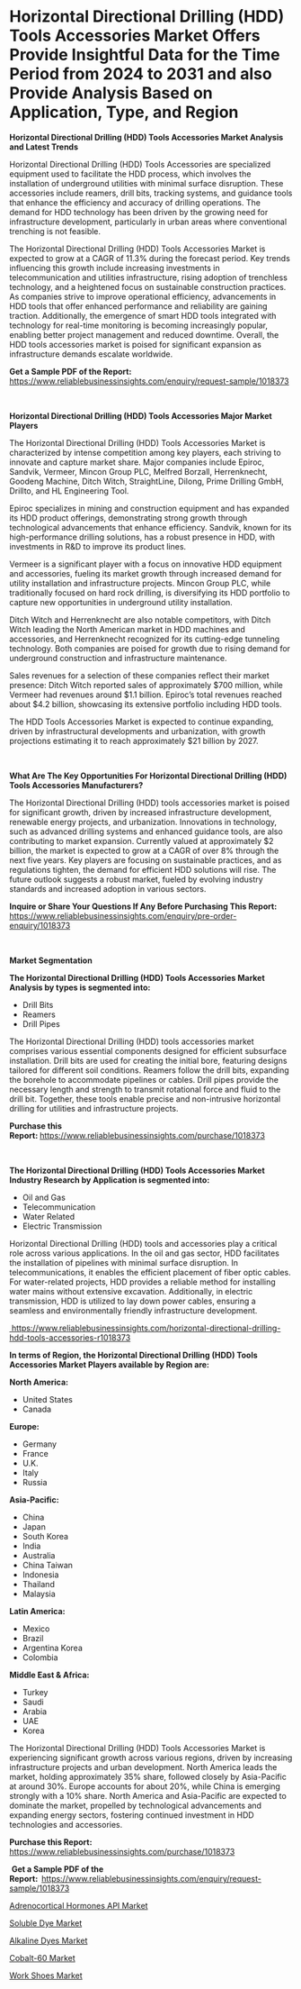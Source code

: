 <p><h1>Horizontal Directional Drilling (HDD) Tools Accessories Market Offers Provide Insightful Data for the Time Period from 2024 to 2031 and also Provide Analysis Based on Application, Type, and Region</h1></p><p><strong>Horizontal Directional Drilling (HDD) Tools Accessories Market Analysis and Latest Trends</strong></p>
<p><p>Horizontal Directional Drilling (HDD) Tools Accessories are specialized equipment used to facilitate the HDD process, which involves the installation of underground utilities with minimal surface disruption. These accessories include reamers, drill bits, tracking systems, and guidance tools that enhance the efficiency and accuracy of drilling operations. The demand for HDD technology has been driven by the growing need for infrastructure development, particularly in urban areas where conventional trenching is not feasible.</p><p>The Horizontal Directional Drilling (HDD) Tools Accessories Market is expected to grow at a CAGR of 11.3% during the forecast period. Key trends influencing this growth include increasing investments in telecommunication and utilities infrastructure, rising adoption of trenchless technology, and a heightened focus on sustainable construction practices. As companies strive to improve operational efficiency, advancements in HDD tools that offer enhanced performance and reliability are gaining traction. Additionally, the emergence of smart HDD tools integrated with technology for real-time monitoring is becoming increasingly popular, enabling better project management and reduced downtime. Overall, the HDD tools accessories market is poised for significant expansion as infrastructure demands escalate worldwide.</p></p>
<p><strong>Get a Sample PDF of the Report:&nbsp;</strong> <a href="https://www.reliablebusinessinsights.com/enquiry/request-sample/1018373">https://www.reliablebusinessinsights.com/enquiry/request-sample/1018373</a></p>
<p>&nbsp;</p>
<p><strong>Horizontal Directional Drilling (HDD) Tools Accessories Major Market Players</strong></p>
<p><p>The Horizontal Directional Drilling (HDD) Tools Accessories Market is characterized by intense competition among key players, each striving to innovate and capture market share. Major companies include Epiroc, Sandvik, Vermeer, Mincon Group PLC, Melfred Borzall, Herrenknecht, Goodeng Machine, Ditch Witch, StraightLine, Dilong, Prime Drilling GmbH, Drillto, and HL Engineering Tool.</p><p>Epiroc specializes in mining and construction equipment and has expanded its HDD product offerings, demonstrating strong growth through technological advancements that enhance efficiency. Sandvik, known for its high-performance drilling solutions, has a robust presence in HDD, with investments in R&D to improve its product lines.</p><p>Vermeer is a significant player with a focus on innovative HDD equipment and accessories, fueling its market growth through increased demand for utility installation and infrastructure projects. Mincon Group PLC, while traditionally focused on hard rock drilling, is diversifying its HDD portfolio to capture new opportunities in underground utility installation.</p><p>Ditch Witch and Herrenknecht are also notable competitors, with Ditch Witch leading the North American market in HDD machines and accessories, and Herrenknecht recognized for its cutting-edge tunneling technology. Both companies are poised for growth due to rising demand for underground construction and infrastructure maintenance.</p><p>Sales revenues for a selection of these companies reflect their market presence: Ditch Witch reported sales of approximately $700 million, while Vermeer had revenues around $1.1 billion. Epiroc’s total revenues reached about $4.2 billion, showcasing its extensive portfolio including HDD tools.</p><p>The HDD Tools Accessories Market is expected to continue expanding, driven by infrastructural developments and urbanization, with growth projections estimating it to reach approximately $21 billion by 2027.</p></p>
<p>&nbsp;</p>
<p><strong>What Are The Key Opportunities For Horizontal Directional Drilling (HDD) Tools Accessories Manufacturers?</strong></p>
<p><p>The Horizontal Directional Drilling (HDD) tools accessories market is poised for significant growth, driven by increased infrastructure development, renewable energy projects, and urbanization. Innovations in technology, such as advanced drilling systems and enhanced guidance tools, are also contributing to market expansion. Currently valued at approximately $2 billion, the market is expected to grow at a CAGR of over 8% through the next five years. Key players are focusing on sustainable practices, and as regulations tighten, the demand for efficient HDD solutions will rise. The future outlook suggests a robust market, fueled by evolving industry standards and increased adoption in various sectors.</p></p>
<p><strong>Inquire or Share Your Questions If Any Before Purchasing This Report:</strong> <a href="https://www.reliablebusinessinsights.com/enquiry/pre-order-enquiry/1018373">https://www.reliablebusinessinsights.com/enquiry/pre-order-enquiry/1018373</a></p>
<p>&nbsp;</p>
<p><strong>Market Segmentation</strong></p>
<p><strong>The Horizontal Directional Drilling (HDD) Tools Accessories Market Analysis by types is segmented into:</strong></p>
<p><ul><li>Drill Bits</li><li>Reamers</li><li>Drill Pipes</li></ul></p>
<p><p>The Horizontal Directional Drilling (HDD) tools accessories market comprises various essential components designed for efficient subsurface installation. Drill bits are used for creating the initial bore, featuring designs tailored for different soil conditions. Reamers follow the drill bits, expanding the borehole to accommodate pipelines or cables. Drill pipes provide the necessary length and strength to transmit rotational force and fluid to the drill bit. Together, these tools enable precise and non-intrusive horizontal drilling for utilities and infrastructure projects.</p></p>
<p><strong>Purchase this Report:&nbsp;</strong><a href="https://www.reliablebusinessinsights.com/purchase/1018373">https://www.reliablebusinessinsights.com/purchase/1018373</a></p>
<p>&nbsp;</p>
<p><strong>The Horizontal Directional Drilling (HDD) Tools Accessories Market Industry Research by Application is segmented into:</strong></p>
<p><ul><li>Oil and Gas</li><li>Telecommunication</li><li>Water Related</li><li>Electric Transmission</li></ul></p>
<p><p>Horizontal Directional Drilling (HDD) tools and accessories play a critical role across various applications. In the oil and gas sector, HDD facilitates the installation of pipelines with minimal surface disruption. In telecommunications, it enables the efficient placement of fiber optic cables. For water-related projects, HDD provides a reliable method for installing water mains without extensive excavation. Additionally, in electric transmission, HDD is utilized to lay down power cables, ensuring a seamless and environmentally friendly infrastructure development.</p></p>
<p><a href="https://www.reliablebusinessinsights.com/horizontal-directional-drilling-hdd-tools-accessories-r1018373">&nbsp;https://www.reliablebusinessinsights.com/horizontal-directional-drilling-hdd-tools-accessories-r1018373</a></p>
<p><strong>In terms of Region, the Horizontal Directional Drilling (HDD) Tools Accessories Market Players available by Region are:</strong></p>
<p>
    <p> <strong> North America: </strong>
        <ul>
            <li>United States</li>
            <li>Canada</li>
        </ul>
        </p> 
    <p> <strong> Europe: </strong>
        <ul>
            <li>Germany</li>
            <li>France</li>
            <li>U.K.</li>
            <li>Italy</li>
            <li>Russia</li>
        </ul>
        </p> 
    <p> <strong> Asia-Pacific: </strong>
        <ul>
            <li>China</li>
            <li>Japan</li>
            <li>South Korea</li>
            <li>India</li>
            <li>Australia</li>
            <li>China Taiwan</li>
            <li>Indonesia</li>
            <li>Thailand</li>
            <li>Malaysia</li>
        </ul>
        </p> 
    <p> <strong> Latin America: </strong>
        <ul>
            <li>Mexico</li>
            <li>Brazil</li>
            <li>Argentina Korea</li>
            <li>Colombia</li>
        </ul>
        </p> 
    <p> <strong> Middle East & Africa: </strong>
        <ul>
            <li>Turkey</li>
            <li>Saudi</li>
            <li>Arabia</li>
            <li>UAE</li>
            <li>Korea</li>
        </ul>
    </p>
    </p>
<p><p>The Horizontal Directional Drilling (HDD) Tools Accessories Market is experiencing significant growth across various regions, driven by increasing infrastructure projects and urban development. North America leads the market, holding approximately 35% share, followed closely by Asia-Pacific at around 30%. Europe accounts for about 20%, while China is emerging strongly with a 10% share. North America and Asia-Pacific are expected to dominate the market, propelled by technological advancements and expanding energy sectors, fostering continued investment in HDD technologies and accessories.</p></p>
<p><strong>Purchase this Report: </strong><a href="https://www.reliablebusinessinsights.com/purchase/1018373">https://www.reliablebusinessinsights.com/purchase/1018373</a></p>
<p>&nbsp;<strong>Get a Sample PDF of the Report:&nbsp;&nbsp;</strong><a href="https://www.reliablebusinessinsights.com/enquiry/request-sample/1018373">https://www.reliablebusinessinsights.com/enquiry/request-sample/1018373</a></p>
<p><strong></strong></p>
<p><p><a href="https://github.com/sumonsky0m/Market-Research-Report-List-1/blob/main/adrenocortical-hormones-api-market.md">Adrenocortical Hormones API Market</a></p><p><a href="https://issuu.com/reportprime-2/docs/soluble-dye-market-size-2030.pptx_50add2d7636b45">Soluble Dye Market</a></p><p><a href="https://issuu.com/reportprime-2/docs/alkaline-dyes-market-size-2030.pptx_83b4a2c0e345f9">Alkaline Dyes Market</a></p><p><a href="https://github.com/AnnDiaz698/Market-Research-Report-List-1/blob/main/cobalt-60-market.md">Cobalt-60 Market</a></p><p><a href="https://www.linkedin.com/pulse/what-growth-drivers-work-shoes-market-comprehensive-study-fa2vc?trackingId=H83zvdkFR9WY%2BduLoD%2BATw%3D%3D">Work Shoes Market</a></p></p>